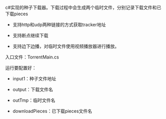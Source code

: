 c#实现的种子下载器。下载过程中会生成两个临时文件，分别记录下载文件和已下载pieces

- 支持http和udp两种链接的方式获取tracker地址

- 支持断点继续下载

- 支持边下边播，对临时文件使用视频播放器进行播放。

入口文件：TorrentMain.cs

运行要配置好：

- input1：种子文件地址

- output：下载文件名

- outTmp：临时文件名

- downloadPieces：已下载pieces文件名
